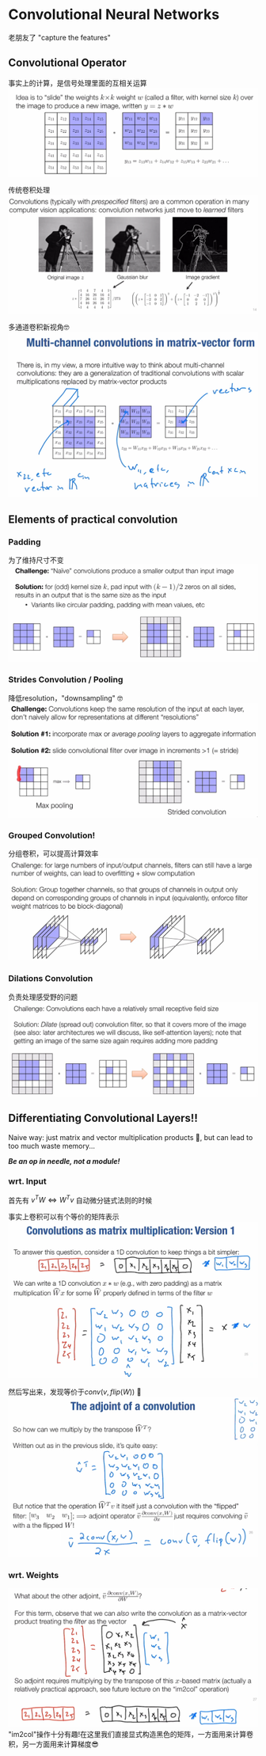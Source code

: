 # Convolutional Neural Networks
老朋友了 "capture the features"
## Convolutional Operator
事实上的计算，是信号处理里面的互相关运算
![alt text](image.png)

传统卷积处理
![alt text](image-1.png)

多通道卷积新视角:nerd_face:
![alt text](image-2.png)

## Elements of practical convolution

### Padding
为了维持尺寸不变
![alt text](image-3.png)

### Strides Convolution / Pooling
降低resolution，"downsampling" :nerd_face:
![alt text](image-4.png)

### Grouped Convolution!
分组卷积，可以提高计算效率
![alt text](image-5.png)

### Dilations Convolution
负责处理感受野的问题
![alt text](image-6.png)

## Differentiating Convolutional Layers!!
Naive way: just matrix and vector multiplication products :thinking:, but can lead to too much waste memory...

***Be an op in needle, not a module!***
### wrt. Input
首先有 $v^TW \iff W^Tv$ 自动微分链式法则的时候

事实上卷积可以有个等价的矩阵表示
![alt text](image-7.png)

然后写出来，发现等价于$conv(v, flip(W))$ :exploding_head:
![alt text](image-8.png)

### wrt. Weights
![alt text](image-9.png)
"im2col"操作十分有趣!在这里我们直接显式构造黑色的矩阵，一方面用来计算卷积，另一方面用来计算梯度:sunglasses:

